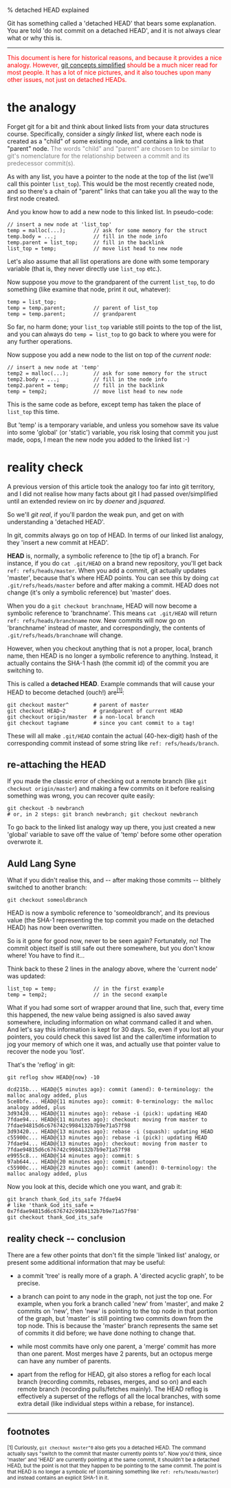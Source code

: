 % detached HEAD explained

Git has something called a 'detached HEAD' that bears some explanation.  You
are told 'do not commit on a detached HEAD', and it is not always clear what
or why this is.

----

<font color="red">This document is here for historical reasons, and because it
provides a nice analogy.  However, [git concepts simplified](gcs.html) should
be a much nicer read for most people. It has a lot of nice pictures, and it
also touches upon many other issues, not just on detached HEADs.</font>

# the analogy

Forget git for a bit and think about linked lists from your data structures
course.  Specifically, consider a *singly linked* list, where each node is
created as a "child" of some existing node, and contains a link to that
"parent" node.  <font color="gray">The words "child" and "parent" are chosen
to be similar to git's nomenclature for the relationship between a commit and
its predecessor commit(s).</font>

As with any list, you have a pointer to the node at the top of the list (we'll
call this pointer `list_top`).  This would be the most recently created node,
and so there's a chain of "parent" links that can take you all the way to the
first node created.

And you know how to add a new node to this linked list.  In pseudo-code:

    // insert a new node at 'list_top'
    temp = malloc(...);         // ask for some memory for the struct
    temp.body = ...;            // fill in the node info
    temp.parent = list_top;     // fill in the backlink
    list_top = temp;            // move list head to new node

Let's also assume that all list operations are done with some temporary
variable (that is, they never directly use `list_top` etc.).

Now suppose you *move* to the grandparent of the current `list_top`, to do
something (like examine that node, print it out, whatever):

    temp = list_top;
    temp = temp.parent;         // parent of list_top
    temp = temp.parent;         // grandparent

So far, no harm done; your `list_top` variable still points to the top of the
list, and you can always do `temp = list_top` to go back to where you were for
any further operations.

Now suppose you add a new node to the list on top of the *current node*:

    // insert a new node at 'temp'
    temp2 = malloc(...);        // ask for some memory for the struct
    temp2.body = ...;           // fill in the node info
    temp2.parent = temp;        // fill in the backlink
    temp = temp2;               // move list head to new node

This is the same code as before, except temp has taken the place of `list_top`
this time.

But 'temp' is a temporary variable, and unless you somehow save its value
into some 'global' (or 'static') variable, you risk losing that commit you
just made, oops, I mean the new node you added to the linked list :-)

# reality check

A previous version of this article took the analogy too far into git
territory, and I did not realise how many facts about git I had passed
over/simplified until an extended review on irc by *doener* and *jsquared*.

So we'll *git real*, if you'll pardon the weak pun, and get on with
understanding a 'detached HEAD'.

In git, commits always go on top of HEAD.  In terms of our linked list
analogy, they 'insert a new commit at HEAD'.

**HEAD** is, normally, a symbolic reference to [the tip of] a branch.  For
instance, if you do `cat .git/HEAD` on a brand new repository, you'll get back
`ref: refs/heads/master`.  When you add a commit, git actually updates
'master', because that's where HEAD points.  You can see this by doing `cat
.git/refs/heads/master` before and after making a commit.  HEAD does not
change (it's only a symbolic reference) but 'master' does.

When you do a `git checkout branchname`, HEAD will now become a symbolic
reference to 'branchname'.  This means `cat .git/HEAD` will return `ref:
refs/heads/branchname` now.  New commits will now go on 'branchname' instead
of master, and correspondingly, the contents of `.git/refs/heads/branchname`
will change.

However, when you checkout anything that is not a proper, local, branch name,
then HEAD is no longer a symbolic reference to anything.  Instead, it actually
contains the SHA-1 hash (the commit id) of the commit you are switching to.

This is called a **detached HEAD**.  Example commands that will cause your
HEAD to become detached (ouch!) are<sup>[[1]](#fn)</sup>:

    git checkout master^        # parent of master
    git checkout HEAD~2         # grandparent of current HEAD
    git checkout origin/master  # a non-local branch
    git checkout tagname        # since you cant commit to a tag!

These will all make `.git/HEAD` contain the actual (40-hex-digit) hash of the
corresponding commit instead of some string like `ref: refs/heads/branch`.

## re-attaching the HEAD

If you made the classic error of checking out a remote branch (like `git
checkout origin/master`) and making a few commits on it before realising
something was wrong, you can recover quite easily:

    git checkout -b newbranch
    # or, in 2 steps: git branch newbranch; git checkout newbranch

To go back to the linked list analogy way up there, you just created a new
'global' variable to save off the value of 'temp' before some other operation
overwrote it.

## Auld Lang Syne

What if you didn't realise this, and -- after making those commits -- blithely
switched to another branch:

    git checkout someoldbranch

HEAD is now a symbolic reference to 'someoldbranch', and its previous value
(the SHA-1 representing the top commit you made on the detached HEAD) has now
been overwritten.

So is it gone for good now, never to be seen again?  Fortunately, no!  The
commit object itself is still safe out there somewhere, but you don't know
where!  You have to find it...

Think back to these 2 lines in the analogy above, where the 'current node' was
updated:

    list_top = temp;            // in the first example
    temp = temp2;               // in the second example

What if you had some sort of wrapper around that line, such that, every time
this happened, the new value being assigned is also saved away somewhere,
including information on what command called it and when.  And let's say this
information is kept for 30 days.  So, even if you lost all your pointers, you
could check this saved list and the caller/time information to jog your memory
of which one it was, and actually use that pointer value to recover the node
you 'lost'.

That's the 'reflog' in git:

    git reflog show HEAD@{now} -10

    dcd215b... HEAD@{5 minutes ago}: commit (amend): 0-terminology: the malloc analogy added, plus
    5ce8bfe... HEAD@{11 minutes ago}: commit: 0-terminology: the malloc analogy added, plus
    3d93420... HEAD@{11 minutes ago}: rebase -i (pick): updating HEAD
    7fdae94... HEAD@{11 minutes ago}: checkout: moving from master to 7fdae94815d6c676742c9984132b7b9e71a57f98
    3d93420... HEAD@{13 minutes ago}: rebase -i (squash): updating HEAD
    c55900c... HEAD@{13 minutes ago}: rebase -i (pick): updating HEAD
    7fdae94... HEAD@{13 minutes ago}: checkout: moving from master to 7fdae94815d6c676742c9984132b7b9e71a57f98
    e9955c8... HEAD@{14 minutes ago}: commit: s
    97ab644... HEAD@{20 minutes ago}: commit: autogen
    c55900c... HEAD@{23 minutes ago}: commit (amend): 0-terminology: the malloc analogy added, plus

Now you look at this, decide which one you want, and grab it:

    git branch thank_God_its_safe 7fdae94
    # like 'thank_God_its_safe = 0x7fdae94815d6c676742c9984132b7b9e71a57f98'
    git checkout thank_God_its_safe

## reality check -- conclusion

There are a few other points that don't fit the simple 'linked list' analogy,
or present some additional information that may be useful:

  * a commit 'tree' is really more of a graph.  A 'directed acyclic graph', to
    be precise.

  * a branch can point to any node in the graph, not just the top one.  For
    example, when you fork a branch called 'new' from 'master', and make 2
    commits on 'new', then 'new' is pointing to the top node in that portion
    of the graph, but 'master' is still pointing two commits down from the top
    node.  This is because the 'master' branch represents the same set of
    commits it did before; we have done nothing to change that.

  * while most commits have only one parent, a 'merge' commit has more than
    one parent.  Most merges have 2 parents, but an octopus merge can have any
    number of parents.

  * apart from the reflog for HEAD, git also stores a reflog for each local
    branch (recording commits, rebases, merges, and so on) and each remote
    branch (recording pulls/fetches mainly).  The HEAD reflog is effectively a
    superset of the reflogs of all the local branches, with some extra detail
    (like individual steps within a rebase, for instance).

----

## footnotes

<a name="fn"><sup>[1] Curiously, `git checkout master^0` also gets you a detached HEAD.  The
command actually says "switch to the commit that master currently points to".
Now you'd think, since 'master' and 'HEAD' are currently pointing at the same
commit, it shouldn't be a detached HEAD, but the point is not that they happen
to be pointing to the same commit.  The point is that HEAD is no longer a
symbolic ref (containing something like `ref: refs/heads/master`) and instead
contains an explicit SHA-1 in it.</sup>
